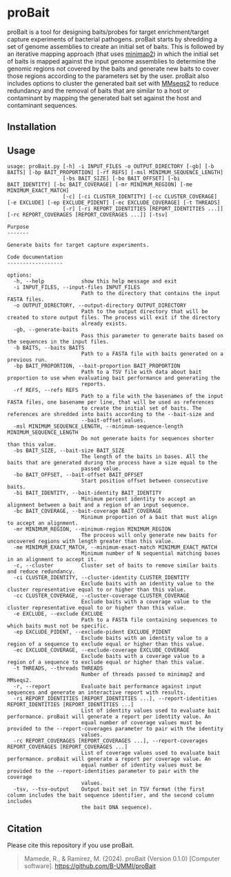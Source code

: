 # proBait

proBait is a tool for designing baits/probes for target enrichment/target capture experiments of bacterial pathogens. proBait starts by shredding a set of genome assemblies to create an initial set of baits. This is followed by an iterative mapping approach (that uses [minimap2](https://github.com/lh3/minimap2)) in which the initial set of baits is mapped against the input genome assemblies to determine the genomic regions not covered by the baits and generate new baits to cover those regions according to the parameters set by the user. proBait also includes options to cluster the generated bait set with [MMseqs2](https://github.com/soedinglab/MMseqs2) to reduce redundancy and the removal of baits that are similar to a host or contaminant by mapping the generated bait set against the host and contaminant sequences.

## Installation



## Usage

```
usage: proBait.py [-h] -i INPUT_FILES -o OUTPUT_DIRECTORY [-gb] [-b BAITS] [-bp BAIT_PROPORTION] [-rf REFS] [-msl MINIMUM_SEQUENCE_LENGTH]
                  [-bs BAIT_SIZE] [-bo BAIT_OFFSET] [-bi BAIT_IDENTITY] [-bc BAIT_COVERAGE] [-mr MINIMUM_REGION] [-me MINIMUM_EXACT_MATCH]
                  [-c] [-ci CLUSTER_IDENTITY] [-cc CLUSTER_COVERAGE] [-e EXCLUDE] [-ep EXCLUDE_PIDENT] [-ec EXCLUDE_COVERAGE] [-t THREADS]
                  [-r] [-ri REPORT_IDENTITIES [REPORT_IDENTITIES ...]] [-rc REPORT_COVERAGES [REPORT_COVERAGES ...]] [-tsv]

Purpose
-------

Generate baits for target capture experiments.

Code documentation
------------------

options:
  -h, --help            show this help message and exit
  -i INPUT_FILES, --input-files INPUT_FILES
                        Path to the directory that contains the input FASTA files.
  -o OUTPUT_DIRECTORY, --output-directory OUTPUT_DIRECTORY
                        Path to the output directory that will be created to store output files. The process will exit if the directory
                        already exists.
  -gb, --generate-baits
                        Pass this parameter to generate baits based on the sequences in the input files.
  -b BAITS, --baits BAITS
                        Path to a FASTA file with baits generated on a previous run.
  -bp BAIT_PROPORTION, --bait-proportion BAIT_PROPORTION
                        Path to a TSV file with data about bait proportion to use when evaluating bait performance and generating the
                        reports.
  -rf REFS, --refs REFS
                        Path to a file with the basenames of the input FASTA files, one basename per line, that will be used as references
                        to create the initial set of baits. The references are shredded into baits according to the --bait-size and
                        --bait-offset values.
  -msl MINIMUM_SEQUENCE_LENGTH, --minimum-sequence-length MINIMUM_SEQUENCE_LENGTH
                        Do not generate baits for sequences shorter than this value.
  -bs BAIT_SIZE, --bait-size BAIT_SIZE
                        The length of the baits in bases. All the baits that are generated during the process have a size equal to the
                        passed value.
  -bo BAIT_OFFSET, --bait-offset BAIT_OFFSET
                        Start position offset between consecutive baits.
  -bi BAIT_IDENTITY, --bait-identity BAIT_IDENTITY
                        Minimum percent identity to accept an alignment between a bait and a region of an input sequence.
  -bc BAIT_COVERAGE, --bait-coverage BAIT_COVERAGE
                        Minimum proportion of a bait that must align to accept an alignment.
  -mr MINIMUM_REGION, --minimum-region MINIMUM_REGION
                        The process will only generate new baits for uncovered regions with length greater than this value.
  -me MINIMUM_EXACT_MATCH, --minimum-exact-match MINIMUM_EXACT_MATCH
                        Minimum number of N sequential matching bases in an alignment to accept it.
  -c, --cluster         Cluster set of baits to remove similar baits and reduce redundancy.
  -ci CLUSTER_IDENTITY, --cluster-identity CLUSTER_IDENTITY
                        Exclude baits with an identity value to the cluster representative equal to or higher than this value.
  -cc CLUSTER_COVERAGE, --cluster-coverage CLUSTER_COVERAGE
                        Exclude baits with a coverage value to the cluster representative equal to or higher than this value.
  -e EXCLUDE, --exclude EXCLUDE
                        Path to a FASTA file containing sequences to which baits must not be specific.
  -ep EXCLUDE_PIDENT, --exclude-pident EXCLUDE_PIDENT
                        Exclude baits with an identity value to a region of a sequence to exclude equal or higher than this value.
  -ec EXCLUDE_COVERAGE, --exclude-coverage EXCLUDE_COVERAGE
                        Exclude baits with a coverage value to a region of a sequence to exclude equal or higher than this value.
  -t THREADS, --threads THREADS
                        Number of threads passed to minimap2 and MMseqs2.
  -r, --report          Evaluate bait performance against input sequences and generate an interactive report with results.
  -ri REPORT_IDENTITIES [REPORT_IDENTITIES ...], --report-identities REPORT_IDENTITIES [REPORT_IDENTITIES ...]
                        List of identity values used to evaluate bait performance. proBait will generate a report per identity value. An
                        equal number of coverage values must be provided to the --report-coverages parameter to pair with the identity
                        values.
  -rc REPORT_COVERAGES [REPORT_COVERAGES ...], --report-coverages REPORT_COVERAGES [REPORT_COVERAGES ...]
                        List of coverage values used to evaluate bait performance. proBait will generate a report per coverage value. An
                        equal number of identity values must be provided to the --report-identities parameter to pair with the coverage
                        values.
  -tsv, --tsv-output    Output bait set in TSV format (the first column includes the bait sequence identifier, and the second column includes
                        the bait DNA sequence).
```

## Citation

Please cite this repository if you use proBait.

> Mamede, R., & Ramirez, M. (2024). proBait (Version 0.1.0) [Computer software]. https://github.com/B-UMMI/proBait
